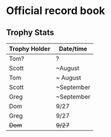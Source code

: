 # Official record book


## Trophy Stats

| Trophy Holder | Date/time |
| - | - |
| Tom? | ? |
| Scott | ~August | 
| Tom | ~ August |
| Scott | ~September| 
| Greg | ~September | 
| Dom | 9/27 |
| Greg | 9/27 |
| ~~Dom~~ | ~~9/27~~ | 
